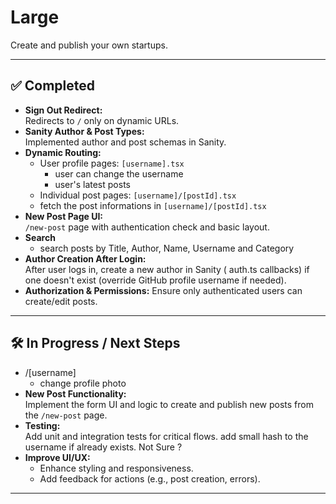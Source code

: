# Large

Create and publish your own startups.

---

## ✅ Completed

- **Sign Out Redirect:**  
  Redirects to `/` only on dynamic URLs.
- **Sanity Author & Post Types:**  
  Implemented author and post schemas in Sanity.
- **Dynamic Routing:**  
  - User profile pages: `[username].tsx`
    - user can change the username
    - user's latest posts
  - Individual post pages: `[username]/[postId].tsx`
  - fetch the post informations in `[username]/[postId].tsx`
- **New Post Page UI:**  
  `/new-post` page with authentication check and basic layout.
- **Search**
  - search posts by Title, Author, Name, Username and Category
- **Author Creation After Login:**  
  After user logs in, create a new author in Sanity ( auth.ts  callbacks) if one doesn't exist (override GitHub profile username if needed).
- **Authorization & Permissions:** 
  Ensure only authenticated users can create/edit posts.
---

## 🛠️ In Progress / Next Steps
- /[username]
  - change profile photo
- **New Post Functionality:**  
  Implement the form UI and logic to create and publish new posts from the `/new-post` page.
- **Testing:**  
  Add unit and integration tests for critical flows.
  add small hash to the username if already exists. Not Sure ?
- **Improve UI/UX:**  
  - Enhance styling and responsiveness.
  - Add feedback for actions (e.g., post creation, errors).
---

